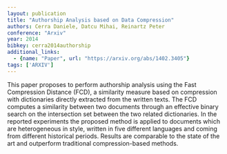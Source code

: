 ```yaml
---
layout: publication
title: "Authorship Analysis based on Data Compression"
authors: Cerra Daniele, Datcu Mihai, Reinartz Peter
conference: "Arxiv"
year: 2014
bibkey: cerra2014authorship
additional_links:
  - {name: "Paper", url: "https://arxiv.org/abs/1402.3405"}
tags: ['ARXIV']
---
```

This paper proposes to perform authorship analysis using the Fast Compression
Distance (FCD), a similarity measure based on compression with dictionaries
directly extracted from the written texts. The FCD computes a similarity between
two documents through an effective binary search on the intersection set between
the two related dictionaries. In the reported experiments the proposed method is
applied to documents which are heterogeneous in style, written in five different
languages and coming from different historical periods. Results are comparable
to the state of the art and outperform traditional compression-based methods.
